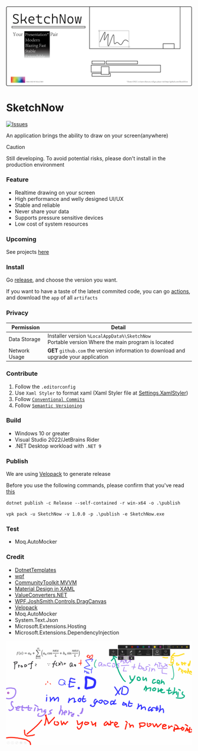 ![Banner](docs/banner.png)

# SketchNow

[![Issues](https://img.shields.io/github/issues/SketchNow/SketchNow.WPF.svg)](https://github.com/SketchNow/SktechNow.WPF/issues)

An application brings the ability to draw on your screen(anywhere)

> [!CAUTION]
> Still developing. To avoid potential risks, please don't install in the production environment

### Feature

- Realtime drawing on your screen
- High performance and welly designed UI/UX
- Stable and reliable
- Never share your data
- Supports pressure sensitive devices
- Low cost of system resources

### Upcoming

See projects [here](https://github.com/orgs/SketchNow/projects)

### Install

Go [release](https://github.com/SketchNow/SketchNow.WPF/releases), and choose the version you want.

If you want to have a taste of the latest commited code,
you can go [actions](https://github.com/SketchNow/SketchNow.WPF/actions),
and download the `app` of all `artifacts`

### Privacy
| Permission    | Detail                                                                                                |
|---------------|-------------------------------------------------------------------------------------------------------|
| Data Storage  | Installer version `%LocalAppData%\SketchNow` <br/> Portable version Where the main program is located |
| Network Usage | **GET** `github.com` the version information to download and upgrade your application                 |

### Contribute
1. Follow the `.editorconfig`
2. Use `Xaml Styler` to format xaml (Xaml Styler file at [Settings.XamlStyler](Settings.XamlStyler))
3. Follow [`Conventional Commits`](https://www.conventionalcommits.org/en/v1.0.0/)
4. Follow [`Semantic Versioning`](https://semver.org/)
### Build
- Windows 10 or greater
- Visual Studio 2022/JetBrains Rider
- .NET Desktop workload with `.NET 9`
### Publish
We are using [Velopack](https://github.com/velopack/velopack) to generate release

Before you use the following commands,
please confirm that you've read [this](https://docs.velopack.io/getting-started/csharp)
```shell
dotnet publish -c Release --self-contained -r win-x64 -o .\publish
```
```shell
vpk pack -u SketchNow -v 1.0.0 -p .\publish -e SketchNow.exe
```
### Test
- Moq.AutoMocker
### Credit
- [DotnetTemplates](https://github.com/Keboo/DotnetTemplates)
- [wpf](https://github.com/dotnet/wpf)
- [CommunityToolkit MVVM](https://github.com/CommunityToolkit/dotnet)
- [Material Design in XAML](https://github.com/MaterialDesignInXAML/MaterialDesignInXamlToolkit)
- [ValueConverters.NET](https://github.com/thomasgalliker/ValueConverters.NET)
- [WPF.JoshSmith.Controls.DragCanvas](https://github.com/denxorz/WPF.JoshSmith.Controls.DragCanvas)
- [Velopack](https://github.com/velopack/velopack)
- Moq.AutoMocker
- System.Text.Json
- Microsoft.Extensions.Hosting
- Microsoft.Extensions.DependencyInjection

![Screenshot of you are using a desktop application with SketchNow](docs/screenshot.png)